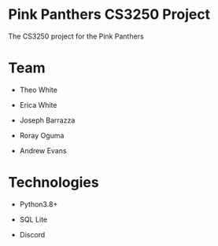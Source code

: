 # Pink Panthers CS3250 Project

The CS3250 project for the Pink Panthers

# Team

- Theo White 
  
- Erica White

- Joseph Barrazza

- Roray Oguma

- Andrew Evans

# Technologies

 - Python3.8+

 - SQL Lite

 - Discord